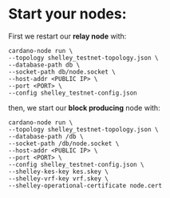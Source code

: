 # Start your nodes:

First we restart our **relay node** with:

```text
cardano-node run \
--topology shelley_testnet-topology.json \
--database-path db \
--socket-path db/node.socket \
--host-addr <PUBLIC IP> \
--port <PORT> \
--config shelley_testnet-config.json
```

then, we start our **block producing** node with:

```text
cardano-node run \
--topology shelley_testnet-topology.json \
--database-path /db \
--socket-path /db/node.socket \
--host-addr <PUBLIC IP> \
--port <PORT> \
--config shelley_testnet-config.json \
--shelley-kes-key kes.skey \
--shelley-vrf-key vrf.skey \
--shelley-operational-certificate node.cert
```


